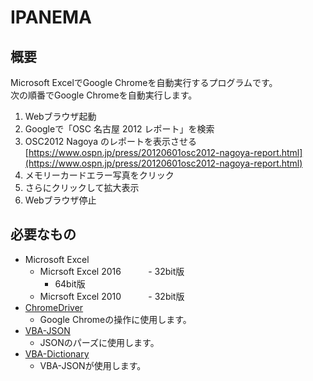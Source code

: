 # IPANEMA
## 概要  
Microsoft ExcelでGoogle Chromeを自動実行するプログラムです。    
次の順番でGoogle Chromeを自動実行します。  
1. Webブラウザ起動
1. Googleで「OSC 名古屋 2012 レポート」を検索
1. OSC2012 Nagoya のレポートを表示させる  
[https://www.ospn.jp/press/20120601osc2012-nagoya-report.html](https://www.ospn.jp/press/20120601osc2012-nagoya-report.html)  
1. メモリーカードエラー写真をクリック  
1. さらにクリックして拡大表示  
1. Webブラウザ停止  

## 必要なもの
+ Microsoft Excel    
    * Micrsoft Excel 2016   
         - 32bit版   
         - 64bit版   
    * Micrsoft Excel 2010   
         - 32bit版   
+ [ChromeDriver](https://sites.google.com/a/chromium.org/chromedriver/)  
    * Google Chromeの操作に使用します。  
+ [VBA-JSON](https://github.com/VBA-tools/VBA-JSON)  
    * JSONのパーズに使用します。  
+ [VBA-Dictionary](https://github.com/VBA-tools/VBA-Dictionary)  
    * VBA-JSONが使用します。  
